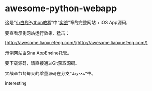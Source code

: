 awesome-python-webapp
=====================

这是“[小白的Python教程](http://www.liaoxuefeng.com/wiki/001374738125095c955c1e6d8bb493182103fac9270762a000)”中“[实战](http://www.liaoxuefeng.com/wiki/001374738125095c955c1e6d8bb493182103fac9270762a000/001397616003925a3d157284cd24bc0952d6c4a7c9d8c55000)”章的完整网站 + iOS App源码。

要查看示例网站运行效果，猛击：

[http://awesome.liaoxuefeng.com/](http://awesome.liaoxuefeng.com/)

示例网站由[Sina AppEngine](http://sae.sina.com.cn/)托管。

要下载源码，请直接通过Git获取源码。

实战章节的每天的增量源码在分支“day-xx”中。


interesting